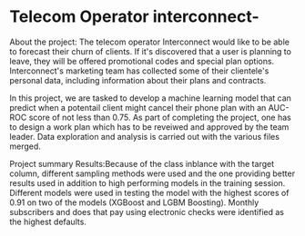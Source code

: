 # Telecom Operator interconnect-
About the project: The telecom operator Interconnect would like to be able to forecast their churn of clients. If it's discovered that a user is planning to leave, they will be offered promotional codes and special plan options. Interconnect's marketing team has collected some of their clientele's personal data, including information about their plans and contracts.

In this project, we are tasked to develop a machine learning model that can predict when a potentail client might cancel their phone plan with an AUC-ROC score of not less than 0.75.
As part of completing the project, one has to design a work plan which has to be reveiwed and approved by the team leader. 
Data exploration and analysis is carried out with the various files merged. 

Project summary Results:Because of the class inblance with the target column, different sampling methods were used and the one providing better results used in addition to high performing models in the training session. Different models were used in testing the model with the highest scores of 0.91 on two of the models (XGBoost and LGBM Boosting). Monthly subscribers and does that pay using electronic checks were identified as the highest defaults. 
